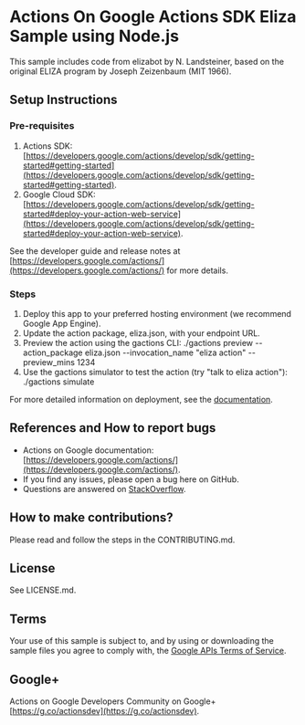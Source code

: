 # Actions On Google Actions SDK Eliza Sample using Node.js

This sample includes code from elizabot by N. Landsteiner, based on the original ELIZA program by Joseph Zeizenbaum (MIT 1966).

## Setup Instructions

### Pre-requisites
 1. Actions SDK: [https://developers.google.com/actions/develop/sdk/getting-started#getting-started](https://developers.google.com/actions/develop/sdk/getting-started#getting-started).
 1. Google Cloud SDK: [https://developers.google.com/actions/develop/sdk/getting-started#deploy-your-action-web-service](https://developers.google.com/actions/develop/sdk/getting-started#deploy-your-action-web-service).

See the developer guide and release notes at [https://developers.google.com/actions/](https://developers.google.com/actions/) for more details.

### Steps
 1. Deploy this app to your preferred hosting environment (we recommend Google App Engine).
 1. Update the action package, eliza.json, with your endpoint URL.
 1. Preview the action using the gactions CLI: ./gactions preview --action_package eliza.json --invocation_name "eliza action" --preview_mins 1234
 1. Use the gactions simulator to test the action (try "talk to eliza action"): ./gactions simulate

For more detailed information on deployment, see the [documentation](https://developers.google.com/actions/samples/).

## References and How to report bugs
* Actions on Google documentation: [https://developers.google.com/actions/](https://developers.google.com/actions/).
* If you find any issues, please open a bug here on GitHub.
* Questions are answered on [StackOverflow](https://stackoverflow.com/questions/tagged/actions-on-google).

## How to make contributions?
Please read and follow the steps in the CONTRIBUTING.md.

## License
See LICENSE.md.

## Terms
Your use of this sample is subject to, and by using or downloading the sample files you agree to comply with, the [Google APIs Terms of Service](https://developers.google.com/terms/).

## Google+
Actions on Google Developers Community on Google+ [https://g.co/actionsdev](https://g.co/actionsdev).
